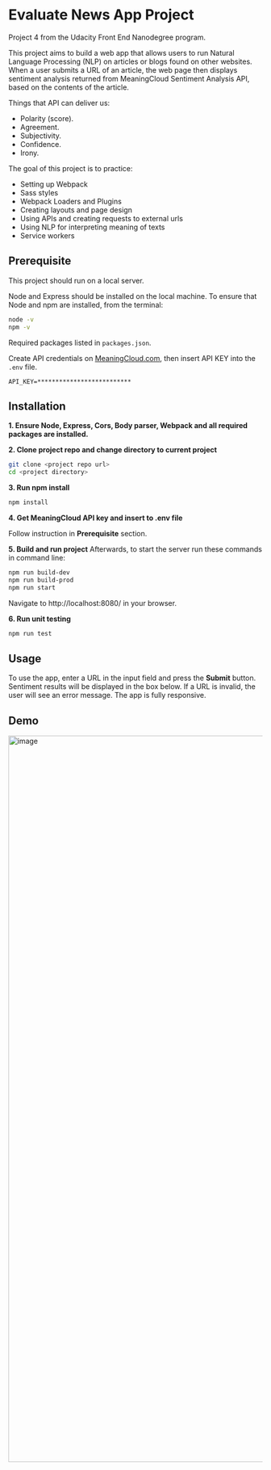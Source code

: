 # Evaluate News App Project
Project 4 from the Udacity Front End Nanodegree program. 

This project aims to build a web app that allows users to run Natural Language Processing (NLP) on articles or blogs found on other websites. When a user submits a URL of an article, the web page then displays sentiment analysis returned from MeaningCloud Sentiment Analysis API, based on the contents of the article.

Things that API can deliver us:
- Polarity (score).
- Agreement.
- Subjectivity.
- Confidence.
- Irony.

The goal of this project is to practice:
- Setting up Webpack
- Sass styles
- Webpack Loaders and Plugins
- Creating layouts and page design
- Using APIs and creating requests to external urls
- Using NLP for interpreting meaning of texts
- Service workers

## Prerequisite
This project should run on a local server. 

Node and Express should be installed on the local machine. 
To ensure that Node and npm are installed, from the terminal:

```bash
node -v
npm -v
```

Required packages listed in `packages.json`.
	
Create API credentials on [MeaningCloud.com](https://www.meaningcloud.com/), then insert API KEY into the `.env` file.

```
API_KEY=**************************
```

## Installation
**1. Ensure Node, Express, Cors, Body parser, Webpack and all required packages are installed.**

**2. Clone project repo and change directory to current project**
```bash
git clone <project repo url>
cd <project directory>
```

**3. Run npm install**
```bash
npm install
```

**4. Get MeaningCloud API key and insert to .env file**

Follow instruction in **Prerequisite** section. 

**5. Build and run project**
Afterwards, to start the server run these commands in command line:
```bash
npm run build-dev
npm run build-prod
npm run start
```

Navigate to http://localhost:8080/ in your browser.

**6. Run unit testing**
```bash
npm run test
```

## Usage
To use the app, enter a URL in the input field and press the **Submit** button. 
Sentiment results will be displayed in the box below. 
If a URL is invalid, the user will see an error message. The app is fully responsive.


## Demo

<img width="1439" alt="image" src="https://user-images.githubusercontent.com/15206083/209469777-5bfe28ad-1c9d-4958-a26a-258da6a67a4f.png">

